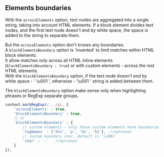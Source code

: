 
## Elements boundaries

With the `acrossElements` option, text nodes are aggregated into a single string, taking into account HTML elements.
If a block element divides text nodes, and the first text node doesn't end by white space, the space is added to the string to separate them.

But the `acrossElements` option don't knows any boundaries.  
A `blockElementsBoundary` option is 'invented' to limit matches within HTML block elements.  
It allow matches only across all HTML inline elements (`blockElementsBoundary : true`) or with custom elements - across the rest HTML elements.  
With the `blockElementsBoundary` option, if the text node doesn't end by white space - ' \u001 ', otherwise - '\u001 ' string is added between them.

The `blockElementsBoundary` option make sense only when highlighting phrases or RegExp separate groups.

``` js
context.markRegExp(/.../gi, {
    'acrossElements' : true,
    'blockElementsBoundary' : true,
    // or
    'blockElementsBoundary' : {
        // custom elements - only those custom elements have boundaries
        'tagNames' : ['div', 'p', 'h1', 'h2'],  //optional
        // custom boundary char, default is '\u001'
        'char' : '.'   //optional
    }
});
```
